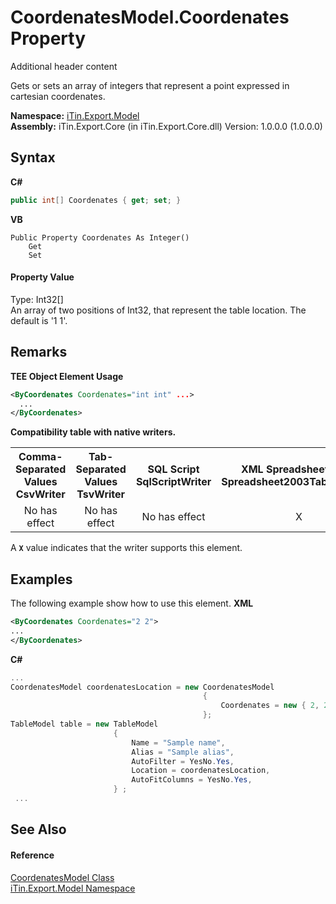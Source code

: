 # CoordenatesModel.Coordenates Property 
Additional header content 

Gets or sets an array of integers that represent a point expressed in cartesian coordenates.

**Namespace:**&nbsp;<a href="N_iTin_Export_Model">iTin.Export.Model</a><br />**Assembly:**&nbsp;iTin.Export.Core (in iTin.Export.Core.dll) Version: 1.0.0.0 (1.0.0.0)

## Syntax

**C#**<br />
``` C#
public int[] Coordenates { get; set; }
```

**VB**<br />
``` VB
Public Property Coordenates As Integer()
	Get
	Set
```


#### Property Value
Type: Int32[]<br />An array of two positions of Int32, that represent the table location. The default is '1 1'.

## Remarks

**TEE Object Element Usage**<br />
``` XML
<ByCoordenates Coordenates="int int" ...>
  ...
</ByCoordenates>
```


<strong>Compatibility table with native writers.</strong><table><tr><th>Comma-Separated Values<br />CsvWriter</th><th>Tab-Separated Values<br />TsvWriter</th><th>SQL Script<br />SqlScriptWriter</th><th>XML Spreadsheet 2003<br />Spreadsheet2003TabularWriter</th></tr><tr><td align="center">No has effect</td><td align="center">No has effect</td><td align="center">No has effect</td><td align="center">X</td></tr></table> A <strong>`X`</strong> value indicates that the writer supports this element.


## Examples
The following example show how to use this element. 
**XML**<br />
``` XML
<ByCoordenates Coordenates="2 2">
...
</ByCoordenates>
```

**C#**<br />
``` C#
...
CoordenatesModel coordenatesLocation = new CoordenatesModel 
                                           {
                                               Coordenates = new { 2, 2 } 
                                           };
TableModel table = new TableModel 
                       {
                           Name = "Sample name",
                           Alias = "Sample alias",
                           AutoFilter = YesNo.Yes,
                           Location = coordenatesLocation,
                           AutoFitColumns = YesNo.Yes,
                       } ;
 ...
```


## See Also


#### Reference
<a href="T_iTin_Export_Model_CoordenatesModel">CoordenatesModel Class</a><br /><a href="N_iTin_Export_Model">iTin.Export.Model Namespace</a><br />
